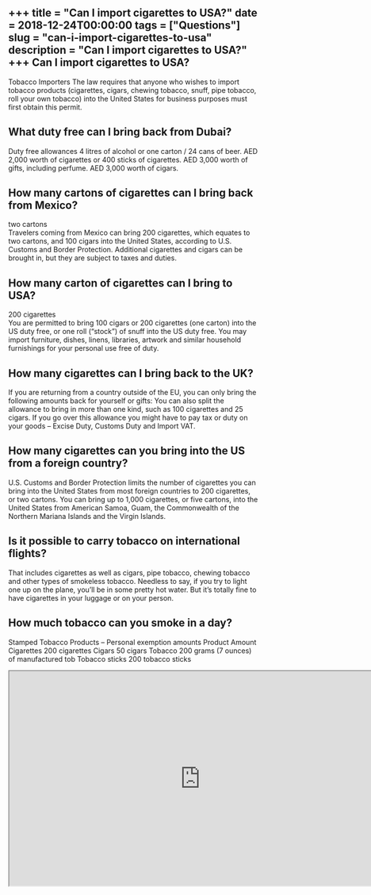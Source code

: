 +++
title = "Can I import cigarettes to USA?"
date = 2018-12-24T00:00:00
tags = ["Questions"]
slug = "can-i-import-cigarettes-to-usa"
description = "Can I import cigarettes to USA?"
+++
Can I import cigarettes to USA?
-------------------------------

Tobacco Importers The law requires that anyone who wishes to import tobacco products (cigarettes, cigars, chewing tobacco, snuff, pipe tobacco, roll your own tobacco) into the United States for business purposes must first obtain this permit.

What duty free can I bring back from Dubai?
-------------------------------------------

Duty free allowances 4 litres of alcohol or one carton / 24 cans of beer. AED 2,000 worth of cigarettes or 400 sticks of cigarettes. AED 3,000 worth of gifts, including perfume. AED 3,000 worth of cigars.

How many cartons of cigarettes can I bring back from Mexico?
------------------------------------------------------------

two cartons  
Travelers coming from Mexico can bring 200 cigarettes, which equates to two cartons, and 100 cigars into the United States, according to U.S. Customs and Border Protection. Additional cigarettes and cigars can be brought in, but they are subject to taxes and duties.

How many carton of cigarettes can I bring to USA?
-------------------------------------------------

200 cigarettes  
You are permitted to bring 100 cigars or 200 cigarettes (one carton) into the US duty free, or one roll (“stock”) of snuff into the US duty free. You may import furniture, dishes, linens, libraries, artwork and similar household furnishings for your personal use free of duty.

How many cigarettes can I bring back to the UK?
-----------------------------------------------

If you are returning from a country outside of the EU, you can only bring the following amounts back for yourself or gifts: You can also split the allowance to bring in more than one kind, such as 100 cigarettes and 25 cigars. If you go over this allowance you might have to pay tax or duty on your goods – Excise Duty, Customs Duty and Import VAT.

How many cigarettes can you bring into the US from a foreign country?
---------------------------------------------------------------------

U.S. Customs and Border Protection limits the number of cigarettes you can bring into the United States from most foreign countries to 200 cigarettes, or two cartons. You can bring up to 1,000 cigarettes, or five cartons, into the United States from American Samoa, Guam, the Commonwealth of the Northern Mariana Islands and the Virgin Islands.

Is it possible to carry tobacco on international flights?
---------------------------------------------------------

That includes cigarettes as well as cigars, pipe tobacco, chewing tobacco and other types of smokeless tobacco. Needless to say, if you try to light one up on the plane, you’ll be in some pretty hot water. But it’s totally fine to have cigarettes in your luggage or on your person.

How much tobacco can you smoke in a day?
----------------------------------------

Stamped Tobacco Products – Personal exemption amounts Product Amount Cigarettes 200 cigarettes Cigars 50 cigars Tobacco 200 grams (7 ounces) of manufactured tob Tobacco sticks 200 tobacco sticks

<iframe allow="accelerometer; autoplay; clipboard-write; encrypted-media; gyroscope; picture-in-picture" allowfullscreen="" class="__youtube_prefs__  epyt-is-override  no-lazyload" data-no-lazy="1" data-origheight="433" data-origwidth="770" data-skipgform_ajax_framebjll="" height="433" id="_ytid_14704" loading="lazy" src="https://www.youtube.com/embed/RdzSpyO7j90?enablejsapi=1&autoplay=0&cc_load_policy=0&cc_lang_pref=&iv_load_policy=1&loop=0&modestbranding=0&rel=1&fs=1&playsinline=0&autohide=2&theme=dark&color=red&controls=1&" title="YouTube player" width="770"></iframe>